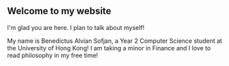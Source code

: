## Welcome to my website

I'm glad you are here. I plan to talk about myself!

My name is Benedictus Alvian Sofjan, a Year 2 Computer Science student at the University of Hong Kong!
I am taking a minor in Finance and I love to read philosophy in my free time!
